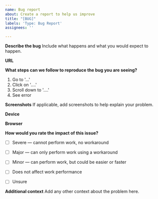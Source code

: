 ```yaml
---
name: Bug report
about: Create a report to help us improve
title: "[BUG]"
labels: 'Type: Bug Report'
assignees: ''

---
```


**Describe the bug**
Include what happens and what you would expect to happen. 

**URL**

**What steps can we follow to reproduce the bug you are seeing?**
1. Go to '...'
2. Click on '....'
3. Scroll down to '....'
4. See error

**Screenshots**
If applicable, add screenshots to help explain your problem.

**Device**
<!--- Desktop/laptop, tablet, or phone? --->

**Browser**
<!---  Use https://www.whatismybrowser.com/ if unsure of browser --->

**How would you rate the impact of this issue?**
- [ ] Severe — cannot perform work, no workaround
- [ ] Major — can only perform work using a workaround
- [ ] Minor  — can perform work, but could be easier or faster
- [ ] Does not affect work performance
- [ ] Unsure


**Additional context**
Add any other context about the problem here.
